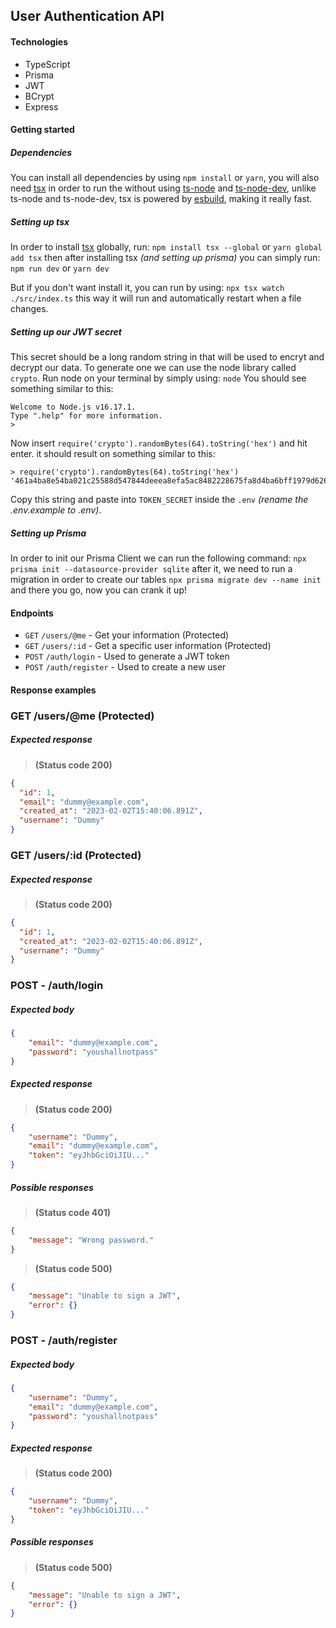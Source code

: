 
## User Authentication API
#### Technologies
- TypeScript
- Prisma
- JWT
- BCrypt
- Express

#### Getting started
##### Dependencies
You can install all dependencies by using `npm install` or `yarn`, you will also need [tsx]("https://www.npmjs.com/package/tsx") in order to run the without using [ts-node]("https://www.npmjs.com/package/ts-node") and [ts-node-dev]("https://www.npmjs.com/package/ts-node-dev"), unlike ts-node and ts-node-dev, tsx is powered by [esbuild]("https://esbuild.github.io/"), making it really fast.

##### Setting up tsx
In order to install [tsx]("https://www.npmjs.com/package/tsx") globally, run: 
`npm install tsx --global` or `yarn global add tsx`
then after installing  tsx *(and setting up prisma)*  you can simply run:
`npm run dev` or `yarn dev`

But if you don't want install it, you can run by using: 
`npx tsx watch ./src/index.ts`
this way it will run and automatically restart when a file changes.

##### Setting up our JWT secret
This secret should be a long random string in that will be used to encryt and decrypt our data. To generate one we can use the node library called `crypto`.
Run node on your terminal by simply using:
`node`
You should see something similar to this:
```
Welcome to Node.js v16.17.1.
Type ".help" for more information.
>
```

Now insert
`require('crypto').randomBytes(64).toString('hex')`
and hit enter.
it should result on something similar to this:
```
> require('crypto').randomBytes(64).toString('hex')
'461a4ba8e54ba021c25588d547844deeea8efa5ac8482228675fa8d4ba6bff1979d6266666172a28acf3b6eafa3c54826dcbfbbcae958908ceff34872dc8603c'
```
Copy this string and paste into `TOKEN_SECRET` inside the `.env` *(rename the .env.example to .env)*.

##### Setting up Prisma
In order to init our Prisma Client we can run the following command:
`npx prisma init --datasource-provider sqlite`
after it, we need to run a migration in order to create our tables
`npx prisma migrate dev --name init`
and there you go, now you can crank it up!

#### Endpoints
- `GET` `/users/@me` - Get your information (Protected)
- `GET` `/users/:id` - Get a specific user information  (Protected)
- `POST` `/auth/login` - Used to generate a JWT token
- `POST` `/auth/register` - Used to create a new user

#### Response examples

### GET /users/@me (Protected)
##### Expected response
> **(Status code 200)**
```json
{
  "id": 1,
  "email": "dummy@example.com",
  "created_at": "2023-02-02T15:40:06.891Z",
  "username": "Dummy"
}
```

### GET /users/:id (Protected)
##### Expected response
> **(Status code 200)**
```json
{
  "id": 1,
  "created_at": "2023-02-02T15:40:06.891Z",
  "username": "Dummy"
}
```

### POST - /auth/login
##### Expected body
```json
{
    "email": "dummy@example.com",
    "password": "youshallnotpass"
}
```

##### Expected response
> **(Status code 200)**
```json
{
    "username": "Dummy",
    "email": "dummy@example.com",
    "token": "eyJhbGciOiJIU..."
}
```

##### Possible responses
> **(Status code 401)**
```json
{
    "message": "Wrong password."
}
```

> **(Status code 500)**
```json
{
    "message": "Unable to sign a JWT",
    "error": {}
}
```

### POST - /auth/register
##### Expected body
```json
{
    "username": "Dummy",
    "email": "dummy@example.com",
    "password": "youshallnotpass"
}
```

##### Expected response
> **(Status code 200)**
```json
{
    "username": "Dummy",
    "token": "eyJhbGciOiJIU..."
}
```

##### Possible responses
> **(Status code 500)**
```json
{
    "message": "Unable to sign a JWT",
    "error": {}
}
```
